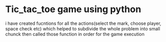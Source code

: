 # Tic_tac_toe game using python

i have created fucntions for all the actions(select the mark, choose player, space check etc)
which helped to subdivide the whole problem into small chunck
then called those function in order for the game execution
